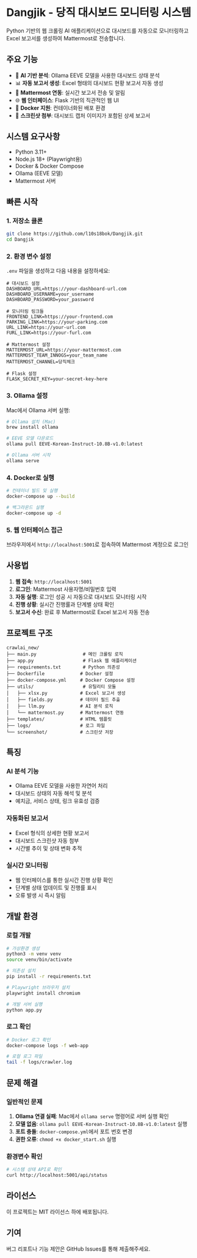 # Dangjik - 당직 대시보드 모니터링 시스템

Python 기반의 웹 크롤링 AI 애플리케이션으로 대시보드를 자동으로 모니터링하고 Excel 보고서를 생성하여 Mattermost로 전송합니다.

## 주요 기능

- 🤖 **AI 기반 분석**: Ollama EEVE 모델을 사용한 대시보드 상태 분석
- 📊 **자동 보고서 생성**: Excel 형태의 대시보드 현황 보고서 자동 생성
- 💬 **Mattermost 연동**: 실시간 보고서 전송 및 알림
- 🌐 **웹 인터페이스**: Flask 기반의 직관적인 웹 UI
- 🐳 **Docker 지원**: 컨테이너화된 배포 환경
- 📸 **스크린샷 첨부**: 대시보드 캡처 이미지가 포함된 상세 보고서

## 시스템 요구사항

- Python 3.11+
- Node.js 18+ (Playwright용)
- Docker & Docker Compose
- Ollama (EEVE 모델)
- Mattermost 서버

## 빠른 시작

### 1. 저장소 클론
```bash
git clone https://github.com/l10s18bok/Dangjik.git
cd Dangjik
```

### 2. 환경 변수 설정
`.env` 파일을 생성하고 다음 내용을 설정하세요:

```env
# 대시보드 설정
DASHBOARD_URL=https://your-dashboard-url.com
DASHBOARD_USERNAME=your_username
DASHBOARD_PASSWORD=your_password

# 모니터링 링크들
FRONTEND_LINK=https://your-frontend.com
PARKING_LINK=https://your-parking.com
URL_LINK=https://your-url.com
FURL_LINK=https://your-furl.com

# Mattermost 설정
MATTERMOST_URL=https://your-mattermost.com
MATTERMOST_TEAM_INNOGS=your_team_name
MATTERMOST_CHANNEL=당직체크

# Flask 설정
FLASK_SECRET_KEY=your-secret-key-here
```

### 3. Ollama 설정
Mac에서 Ollama 서버 실행:
```bash
# Ollama 설치 (Mac)
brew install ollama

# EEVE 모델 다운로드
ollama pull EEVE-Korean-Instruct-10.8B-v1.0:latest

# Ollama 서버 시작
ollama serve
```

### 4. Docker로 실행
```bash
# 컨테이너 빌드 및 실행
docker-compose up --build

# 백그라운드 실행
docker-compose up -d
```

### 5. 웹 인터페이스 접근
브라우저에서 `http://localhost:5001`로 접속하여 Mattermost 계정으로 로그인

## 사용법

1. **웹 접속**: `http://localhost:5001`
2. **로그인**: Mattermost 사용자명/비밀번호 입력
3. **자동 실행**: 로그인 성공 시 자동으로 대시보드 모니터링 시작
4. **진행 상황**: 실시간 진행률과 단계별 상태 확인
5. **보고서 수신**: 완료 후 Mattermost로 Excel 보고서 자동 전송

## 프로젝트 구조

```
crawlai_new/
├── main.py                 # 메인 크롤링 로직
├── app.py                  # Flask 웹 애플리케이션
├── requirements.txt        # Python 의존성
├── Dockerfile             # Docker 설정
├── docker-compose.yml     # Docker Compose 설정
├── utils/                  # 유틸리티 모듈
│   ├── xlsx.py            # Excel 보고서 생성
│   ├── fields.py          # 데이터 필드 추출
│   ├── llm.py             # AI 분석 로직
│   └── mattermost.py      # Mattermost 연동
├── templates/             # HTML 템플릿
├── logs/                  # 로그 파일
└── screenshot/            # 스크린샷 저장
```

## 특징

### AI 분석 기능
- Ollama EEVE 모델을 사용한 자연어 처리
- 대시보드 상태의 자동 해석 및 분석
- 예치금, 서비스 상태, 링크 유효성 검증

### 자동화된 보고서
- Excel 형식의 상세한 현황 보고서
- 대시보드 스크린샷 자동 첨부
- 시간별 추이 및 상태 변화 추적

### 실시간 모니터링
- 웹 인터페이스를 통한 실시간 진행 상황 확인
- 단계별 상태 업데이트 및 진행률 표시
- 오류 발생 시 즉시 알림

## 개발 환경

### 로컬 개발
```bash
# 가상환경 생성
python3 -m venv venv
source venv/bin/activate

# 의존성 설치
pip install -r requirements.txt

# Playwright 브라우저 설치
playwright install chromium

# 개발 서버 실행
python app.py
```

### 로그 확인
```bash
# Docker 로그 확인
docker-compose logs -f web-app

# 로컬 로그 파일
tail -f logs/crawler.log
```

## 문제 해결

### 일반적인 문제
1. **Ollama 연결 실패**: Mac에서 `ollama serve` 명령어로 서버 실행 확인
2. **모델 없음**: `ollama pull EEVE-Korean-Instruct-10.8B-v1.0:latest` 실행
3. **포트 충돌**: `docker-compose.yml`에서 포트 번호 변경
4. **권한 오류**: `chmod +x docker_start.sh` 실행

### 환경변수 확인
```bash
# 시스템 상태 API로 확인
curl http://localhost:5001/api/status
```

## 라이선스

이 프로젝트는 MIT 라이선스 하에 배포됩니다.

## 기여

버그 리포트나 기능 제안은 GitHub Issues를 통해 제출해주세요.
